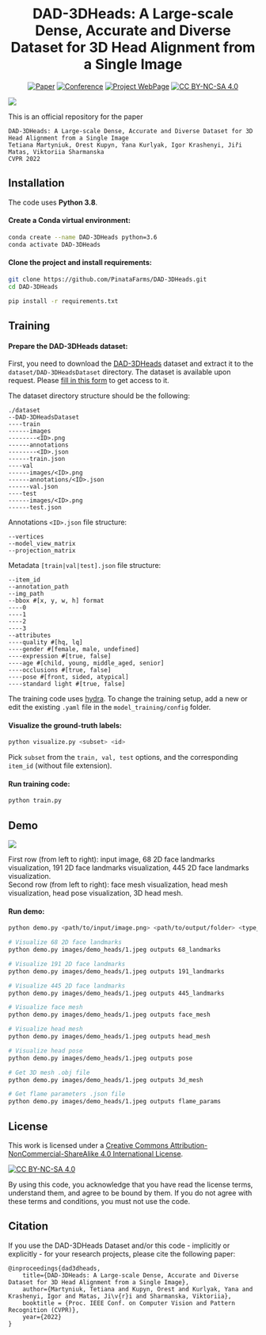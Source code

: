 <div align="center">

# DAD-3DHeads: A Large-scale Dense, Accurate and Diverse Dataset for 3D Head Alignment from a Single Image

[![Paper](https://img.shields.io/badge/arXiv-2204.03688-brightgreen)](https://arxiv.org/abs/2204.03688)
[![Conference](https://img.shields.io/badge/CVPR-2022-blue)](https://cvpr2022.thecvf.com)
[![Project WebPage](https://img.shields.io/badge/Project-webpage-%23fc4d5d)](https://www.pinatafarm.com/research/dad-3dheads/)
[![CC BY-NC-SA 4.0][cc-by-nc-sa-shield]][cc-by-nc-sa]

</div>

![](./images/banner.png)

This is an official repository for the paper
```
DAD-3DHeads: A Large-scale Dense, Accurate and Diverse Dataset for 3D Head Alignment from a Single Image
Tetiana Martyniuk, Orest Kupyn, Yana Kurlyak, Igor Krashenyi, Jiři Matas, Viktoriia Sharmanska
CVPR 2022
```

## Installation

The code uses **Python 3.8**.

#### Create a Conda virtual environment:

```bash
conda create --name DAD-3DHeads python=3.6
conda activate DAD-3DHeads
```
#### Clone the project and install requirements:

```bash
git clone https://github.com/PinataFarms/DAD-3DHeads.git
cd DAD-3DHeads

pip install -r requirements.txt
```
## Training

#### Prepare the DAD-3DHeads dataset:

First, you need to download the [DAD-3DHeads](https://www.pinatafarm.com/research/dad-3dheads/dataset) dataset and extract it to the `dataset/DAD-3DHeadsDataset` directory. The dataset is available upon request. Please [fill in this form](https://docs.google.com/forms/d/e/1FAIpQLSdo8RPxtFR1xHBJ7gkNHbEse0eYOsHR739b9zZ4BtGWQv49LQ/viewform) to get access to it.

The dataset directory structure should be the following:
```
./dataset
--DAD-3DHeadsDataset
----train
------images
--------<ID>.png
------annotations
--------<ID>.json
------train.json
----val
------images/<ID>.png
------annotations/<ID>.json
------val.json
----test
------images/<ID>.png
------test.json
```

Annotations ```<ID>.json``` file structure:
```
--vertices
--model_view_matrix
--projection_matrix
```

Metadata ```[train|val|test].json``` file structure:
```
--item_id
--annotation_path
--img_path
--bbox #[x, y, w, h] format
----0
----1
----2
----3
--attributes
----quality #[hq, lq]
----gender #[female, male, undefined]
----expression #[true, false]
----age #[child, young, middle_aged, senior]
----occlusions #[true, false]
----pose #[front, sided, atypical]
----standard light #[true, false]
```

The training code uses [hydra](https://hydra.cc/docs/intro/). To change the training setup, add a new or edit the existing `.yaml` file in the `model_training/config` folder.

#### Visualize the ground-truth labels:
```bash
python visualize.py <subset> <id>
```
Pick `subset` from the `train, val, test` options, and the corresponding `item_id` (without file extension).

#### Run training code:

```bash
python train.py
```

## Demo
![](./images/demo_vis.png)

First row (from left to right): input image, 68 2D face landmarks visualization, 191 2D face landmarks visualization, 445 2D face landmarks visualization.  
Second row (from left to right): face mesh visualization, head mesh visualization, head pose visualization, 3D head mesh.

#### Run demo:
```bash
python demo.py <path/to/input/image.png> <path/to/output/folder> <type_of_output>

# Visualize 68 2D face landmarks
python demo.py images/demo_heads/1.jpeg outputs 68_landmarks

# Visualize 191 2D face landmarks
python demo.py images/demo_heads/1.jpeg outputs 191_landmarks

# Visualize 445 2D face landmarks
python demo.py images/demo_heads/1.jpeg outputs 445_landmarks

# Visualize face mesh
python demo.py images/demo_heads/1.jpeg outputs face_mesh

# Visualize head mesh
python demo.py images/demo_heads/1.jpeg outputs head_mesh

# Visualize head pose
python demo.py images/demo_heads/1.jpeg outputs pose

# Get 3D mesh .obj file
python demo.py images/demo_heads/1.jpeg outputs 3d_mesh

# Get flame parameters .json file
python demo.py images/demo_heads/1.jpeg outputs flame_params
```

## License

This work is licensed under a
[Creative Commons Attribution-NonCommercial-ShareAlike 4.0 International License][cc-by-nc-sa].

[![CC BY-NC-SA 4.0][cc-by-nc-sa-image]][cc-by-nc-sa]

[cc-by-nc-sa]: http://creativecommons.org/licenses/by-nc-sa/4.0/
[cc-by-nc-sa-image]: https://licensebuttons.net/l/by-nc-sa/4.0/88x31.png
[cc-by-nc-sa-shield]: https://img.shields.io/badge/License-CC%20BY--NC--SA%204.0-lightgrey.svg

By using this code, you acknowledge that you have read the license terms, understand them, and agree to be bound by them. If you do not agree with these terms and conditions, you must not use the code.

## Citation

If you use the DAD-3DHeads Dataset and/or this code - implicitly or explicitly - for your research projects, please cite the following paper:

```
@inproceedings{dad3dheads,
    title={DAD-3DHeads: A Large-scale Dense, Accurate and Diverse Dataset for 3D Head Alignment from a Single Image},
    author={Martyniuk, Tetiana and Kupyn, Orest and Kurlyak, Yana and Krashenyi, Igor and Matas, Ji\v{r}i and Sharmanska, Viktoriia},
    booktitle = {Proc. IEEE Conf. on Computer Vision and Pattern Recognition (CVPR)},
    year={2022}
}
```
